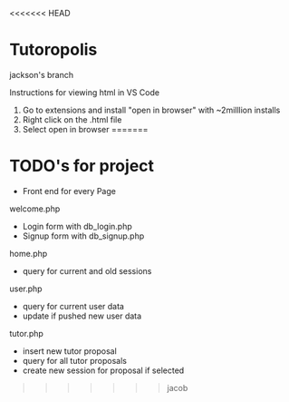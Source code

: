<<<<<<< HEAD
# Tutoropolis

jackson's branch

Instructions for viewing html in VS Code

1. Go to extensions and install "open in browser" with ~2milllion installs
2. Right click on the .html file
3. Select open in browser
=======
# TODO's for project

- Front end for every Page

welcome.php
  - Login form with db_login.php
  - Signup form with db_signup.php

home.php
  - query for current and old sessions

user.php
  - query for current user data
  - update if pushed new user data

tutor.php
  - insert new tutor proposal
  - query for all tutor proposals
  - create new session for proposal if selected
>>>>>>> jacob
